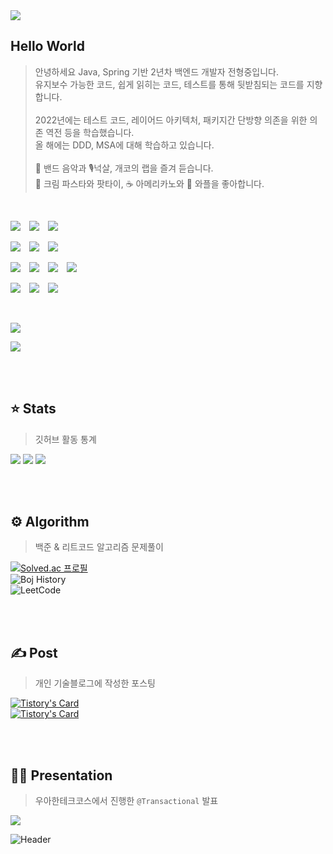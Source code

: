 <img src="https://capsule-render.vercel.app/api?type=waving&height=180&text=Hi%20there%20👋&fontAlign=25&fontAlignY=40&color=gradient&animation=fadeIn"/>

## Hello World

> 안녕하세요 Java, Spring 기반 2년차 백엔드 개발자 전형중입니다.<br>유지보수 가능한 코드, 쉽게 읽히는 코드, 테스트를 통해 뒷받침되는 코드를 지향합니다.
<br><br>
2022년에는 테스트 코드, 레이어드 아키텍처, 패키지간 단방향 의존을 위한 의존 역전 등을 학습했습니다.<br>올 해에는 DDD, MSA에 대해 학습하고 있습니다.
<br><br>
🎸 밴드 음악과 🎙️넉살, 개코의 랩을 즐겨 듣습니다.<br>🍝 크림 파스타와 팟타이, ☕️ 아메리카노와 🧇 와플을 좋아합니다.

<br>

<img src="https://img.shields.io/badge/Java-595959?style=for-the-badge&logo=java" />&emsp;<img src="https://img.shields.io/badge/SpringBoot-595959?style=for-the-badge&logo=springboot" />&emsp;<img src="https://img.shields.io/badge/Spring%20Data%20JPA-595959?style=for-the-badge&logo=springdatajpa" />

<img src="https://img.shields.io/badge/MySQL-595959?style=for-the-badge&logo=mysql" />&emsp;<img src="https://img.shields.io/badge/Redis-595959?style=for-the-badge&logo=redis" />&emsp;<img src="https://img.shields.io/badge/Git-595959?style=for-the-badge&logo=git">

<img src="https://img.shields.io/badge/Nginx-595959?style=for-the-badge&logo=nginx&logoColor=green" />&emsp;<img src="https://img.shields.io/badge/AWS-595959?style=for-the-badge&logo=amazonaws&logoColor=orange" />&emsp;<img src="https://img.shields.io/badge/Jenkins-595959?style=for-the-badge&logo=jenkins" />&emsp;<img src="https://img.shields.io/badge/Github%20Actions-595959?style=for-the-badge&logo=github-actions" />

<img src="https://img.shields.io/badge/Grafana-595959?style=for-the-badge&logo=grafana">&emsp;<img src="https://img.shields.io/badge/Prometheus-595959?style=for-the-badge&logo=prometheus">&emsp;<img src="https://img.shields.io/badge/SonarCloud-595959?style=for-the-badge&logo=sonarcloud" />

<br>

<a href="mailTo:ztzy1907@gmail.com" target="_blank"><img src="https://img.shields.io/badge/Gmail-595959?style=for-the-badge&logo=gmail" /></a>

<img src="https://hits.seeyoufarm.com/api/count/incr/badge.svg?url=https%3A%2F%2Fgithub.com%2FHJ-Rich%2Fhit-counter&count_bg=%2379C83D&title_bg=%23555555&icon=&icon_color=%23E7E7E7&title=visitors&edge_flat=false"/>

<br><br>

## ⭐️ Stats

> 깃허브 활동 통계

<img src="https://github-readme-stats.vercel.app/api/top-langs/?username=HJ-Rich&layout=compact&langs_count=4&theme=vue-dark&&hide=python">
<img src="https://github-readme-stats.vercel.app/api?username=HJ-Rich&theme=vue-dark&show_icons=true&count_private=true">
<img src="https://github-readme-streak-stats.herokuapp.com/?user=HJ-Rich&theme=dark">

<br><br>

## ⚙️ Algorithm

> 백준 & 리트코드 알고리즘 문제풀이

[![Solved.ac
프로필](http://mazassumnida.wtf/api/v2/generate_badge?boj=richard7)](https://solved.ac/richard7)
<br>
![Boj History](http://mazandi.herokuapp.com/api?handle=richard7&theme=dark)
<br>
![LeetCode](https://leetcard.jacoblin.cool/HJ-Rich?theme=dark&animation=true&site=un&hide=ranking&ext=heatmap)

<br><br>

## ✍️ Post

> 개인 기술블로그에 작성한 포스팅

[![Tistory's Card](https://github-readme-tistory-card.vercel.app/api?name=creampuffy&postId=172&theme=tistory)](https://creampuffy.tistory.com/172)
<br>
[![Tistory's Card](https://github-readme-tistory-card.vercel.app/api?name=creampuffy&postId=179&theme=tistory)](https://creampuffy.tistory.com/179)

<br><br>

## 🙋‍♂️ Presentation

> 우아한테크코스에서 진행한 `@Transactional` 발표

<a href="https://youtu.be/taAp_u83MwA" target="_blank">
  <img src="http://img.youtube.com/vi/taAp_u83MwA/mqdefault.jpg" />
</a>

<br>


![Header](https://capsule-render.vercel.app/api?type=waving&height=180&text=Bye%20👋&fontAlign=82&fontAlignY=75&color=gradient&section=footer&animation=fadeIn)

<br><br>
